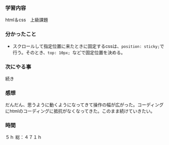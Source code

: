 ### 学習内容
html＆css　上級課題
### 分かったこと
- スクロールして指定位置に来たときに固定するcssは、`position: sticky;`で行う。そのとき、`top: 10px; `などで固定位置を決める。
### 次にやる事
続き
### 感想
だんだん、思うように動くようになってきて操作の幅が広がった。コーディングにhtmlのコーディングに抵抗がなくなってきた。このまま続けていきたい。
### 時間
５ｈ
総：４７１ｈ
